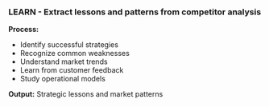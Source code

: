 ### LEARN - Extract lessons and patterns from competitor analysis
**Process:**
- Identify successful strategies
- Recognize common weaknesses
- Understand market trends
- Learn from customer feedback
- Study operational models

**Output:** Strategic lessons and market patterns
